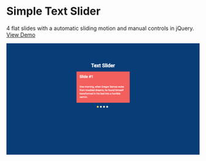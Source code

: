 # Simple Text Slider
4 flat slides with a automatic sliding motion and manual controls in jQuery.  
[View Demo](https://chinyi3005.github.io/100websites/11-simple-slider/index.html)

![text slider](./text-slider.png)